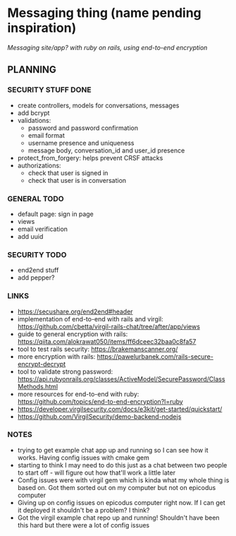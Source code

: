 # Messaging thing (name pending inspiration)
_Messaging site/app? with ruby on rails, using end-to-end encryption_

## PLANNING

### SECURITY STUFF DONE
  * create controllers, models for conversations, messages
  * add bcrypt
  * validations:
    * password and password confirmation
    * email format
    * username presence and uniqueness
    * message body, conversation_id and user_id presence
  * protect_from_forgery: helps prevent CRSF attacks
  * authorizations:
    * check that user is signed in
    * check that user is in conversation

### GENERAL TODO
  * default page: sign in page
  * views
  * email verification
  * add uuid

### SECURITY TODO
  * end2end stuff
  * add pepper?

### LINKS
  * https://secushare.org/end2end#header
  * implementation of end-to-end with rails and virgil: https://github.com/cbetta/virgil-rails-chat/tree/after/app/views
  * guide to general encryption with rails: https://qiita.com/alokrawat050/items/ff6dceec32baa0c8fa57
  * tool to test rails security: https://brakemanscanner.org/
  * more encryption with rails: https://pawelurbanek.com/rails-secure-encrypt-decrypt
  * tool to validate strong password: https://api.rubyonrails.org/classes/ActiveModel/SecurePassword/ClassMethods.html
  * more resources for end-to-end with ruby: https://github.com/topics/end-to-end-encryption?l=ruby
  * https://developer.virgilsecurity.com/docs/e3kit/get-started/quickstart/
  * https://github.com/VirgilSecurity/demo-backend-nodejs

### NOTES
  * trying to get example chat app up and running so I can see how it works. Having config issues with cmake gem
  * starting to think I may need to do this just as a chat between two people to start off - will figure out how that'll work a little later
  * Config issues were with virgil gem which is kinda what my whole thing is based on. Got them sorted out on my computer but not on epicodus computer
  * Giving up on config issues on epicodus computer right now. If I can get it deployed it shouldn't be a problem? I think?
  * Got the virgil example chat repo up and running! Shouldn't have been this hard but there were a lot of config issues
